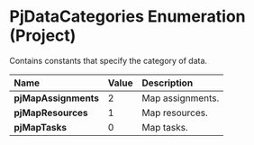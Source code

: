 
# PjDataCategories Enumeration (Project)

Contains constants that specify the category of data.



|**Name**|**Value**|**Description**|
|:-----|:-----|:-----|
| **pjMapAssignments**|2|Map assignments.|
| **pjMapResources**|1|Map resources.|
| **pjMapTasks**|0|Map tasks.|
